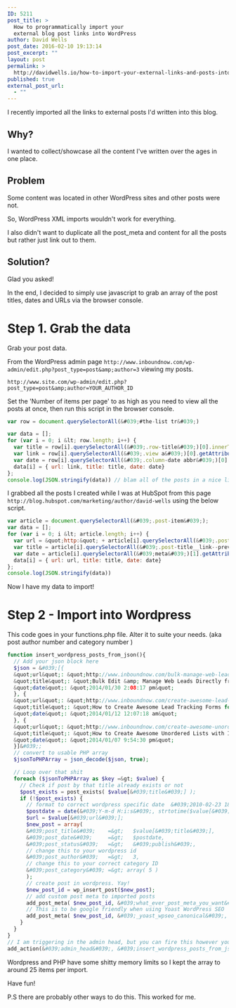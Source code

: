 ```yaml
---
ID: 5211
post_title: >
  How to programmatically import your
  external blog post links into WordPress
author: David Wells
post_date: 2016-02-10 19:13:14
post_excerpt: ""
layout: post
permalink: >
  http://davidwells.io/how-to-import-your-external-links-and-posts-into-wordpress-via-javascript/
published: true
external_post_url:
  - ""
---
```

I recently imported all the links to external posts I'd written into this blog.

## Why?

I wanted to collect/showcase all the content I've written over the ages in one place.

## Problem

Some content was located in other WordPress sites and other posts were not.

So, WordPress XML imports wouldn't work for everything.

I also didn't want to duplicate all the post_meta and content for all the posts but rather just link out to them.

## Solution?

Glad you asked!

In the end, I decided to simply use javascript to grab an array of the post titles, dates and URLs via the browser console.

# Step 1. Grab the data

Grab your post data.

From the WordPress admin page `http://www.inboundnow.com/wp-admin/edit.php?post_type=post&amp;author=3` viewing my posts.

`http://www.site.com/wp-admin/edit.php?post_type=post&amp;author=YOUR_AUTHOR_ID`

Set the 'Number of items per page' to as high as you need to view all the posts at once, then run this script in the browser console.

```javascript
var row = document.querySelectorAll(&#039;#the-list tr&#039;)

var data = [];
for (var i = 0; i &lt; row.length; i++) {
  var title = row[i].querySelectorAll(&#039;.row-title&#039;)[0].innerText;
  var link = row[i].querySelectorAll(&#039;.view a&#039;)[0].getAttribute(&#039;href&#039;);
  var date = row[i].querySelectorAll(&#039;.column-date abbr&#039;)[0].getAttribute(&#039;title&#039;);
  data[i] = { url: link, title: title, date: date}
};
console.log(JSON.stringify(data)) // blam all of the posts in a nice lil javascript array
```

I grabbed all the posts I created while I was at HubSpot from this page `http://blog.hubspot.com/marketing/author/david-wells` using the below script.

```javascript
var article = document.querySelectorAll(&#039;.post-item&#039;);
var data = [];
for (var i = 0; i &lt; article.length; i++) {
  var url = &quot;http:&quot; + article[i].querySelectorAll(&#039;.post-title__link--preview&#039;)[0].getAttribute(&#039;href&#039;);
  var title = article[i].querySelectorAll(&#039;.post-title__link--preview&#039;)[0].innerText;
  var date = article[i].querySelectorAll(&#039;meta&#039;)[1].getAttribute(&#039;content&#039;);
  data[i] = { url: url, title: title, date: date}
};
console.log(JSON.stringify(data))
```

Now I have my data to import!

# Step 2 - Import into Wordpress

This code goes in your functions.php file. Alter it to suite your needs. (aka post author number and category number )

```php
function insert_wordpress_posts_from_json(){
  // Add your json block here
  $json = &#039;[{
  &quot;url&quot;: &quot;http://www.inboundnow.com/bulk-manage-web-leads-directly-wordpress/&quot;,
  &quot;title&quot;: &quot;Bulk Edit &amp; Manage Web Leads Directly from WordPress&quot;,
  &quot;date&quot;: &quot;2014/01/30 2:08:17 pm&quot;
  }, {
  &quot;url&quot;: &quot;http://www.inboundnow.com/create-awesome-lead-tracking-forms-site/&quot;,
  &quot;title&quot;: &quot;How to Create Awesome Lead Tracking Forms for Your Site&quot;,
  &quot;date&quot;: &quot;2014/01/12 12:07:18 am&quot;
  }, {
  &quot;url&quot;: &quot;http://www.inboundnow.com/create-awesome-unordered-lists-with-icons/&quot;,
  &quot;title&quot;: &quot;How to Create Awesome Unordered Lists with Icons for Your WordPress Site&quot;,
  &quot;date&quot;: &quot;2014/01/07 9:54:30 pm&quot;
  }]&#039;;
  // convert to usable PHP array
  $jsonToPHPArray = json_decode($json, true);

  // Loop over that shit
  foreach ($jsonToPHPArray as $key =&gt; $value) {
    // Check if post by that title already exists or not
    $post_exists = post_exists( $value[&#039;title&#039;] );
    if (!$post_exists) {
      // format to correct wordpress specific date  &#039;2010-02-23 18:57:33&#039;
      $postdate = date(&#039;Y-m-d H:i:s&#039;, strtotime($value[&#039;date&#039;]));
      $url = $value[&#039;url&#039;];
      $new_post = array(
      &#039;post_title&#039;    =&gt;   $value[&#039;title&#039;],
      &#039;post_date&#039;     =&gt;   $postdate,
      &#039;post_status&#039;   =&gt;   &#039;publish&#039;,
      // change this to your wordpress id
      &#039;post_author&#039;   =&gt;   3,
      // change this to your correct category ID
      &#039;post_category&#039; =&gt; array( 5 )
      );
      // create post in wordpress. Yay!
      $new_post_id = wp_insert_post($new_post);
      // add custom post meta to imported posts
      add_post_meta( $new_post_id, &#039;what_ever_post_meta_you_want&#039;, true );
      // This is to be google friendly when using Yoast WordPress SEO
      add_post_meta( $new_post_id, &#039;_yoast_wpseo_canonical&#039;, $url );
    }
  }
}
// I am triggering in the admin head, but you can fire this however you want
add_action(&#039;admin_head&#039;, &#039;insert_wordpress_posts_from_json&#039;);
```

Wordpress and PHP have some shitty memory limits so I kept the array to around 25 items per import.

Have fun!

P.S there are probably other ways to do this. This worked for me.